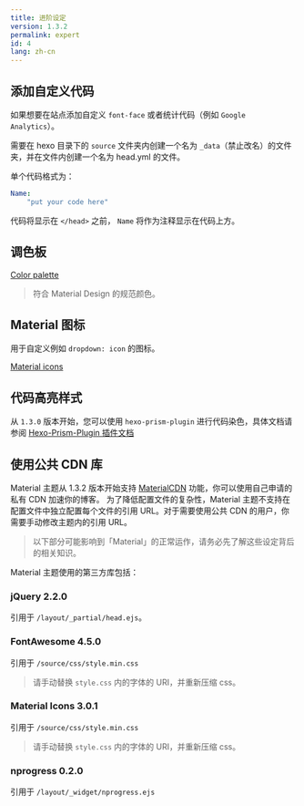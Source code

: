```yaml
---
title: 进阶设定
version: 1.3.2
permalink: expert
id: 4
lang: zh-cn
---
```


## 添加自定义代码

如果想要在站点添加自定义 `font-face` 或者统计代码（例如 `Google Analytics`）。

需要在 hexo 目录下的 `source` 文件夹内创建一个名为 `_data`（禁止改名）的文件夹，并在文件内创建一个名为 head.yml 的文件。

单个代码格式为：

```yml
Name:
	"put your code here"
```

代码将显示在 `</head>` 之前，
`Name` 将作为注释显示在代码上方。

## 调色板

[Color palette](https://material.google.com/style/color.html#color-color-palette)

> 符合 Material Design 的规范颜色。

## Material 图标

用于自定义例如 `dropdown: icon` 的图标。

[Material icons](https://material.io/icons/)

## 代码高亮样式

从 `1.3.0` 版本开始，您可以使用 `hexo-prism-plugin` 进行代码染色，具体文档请参阅 [Hexo-Prism-Plugin 插件文档](https://github.com/ele828/hexo-prism-plugin)

## 使用公共 CDN 库

Material 主题从 1.3.2 版本开始支持 [MaterialCDN](/services/#MaterialCDN) 功能，你可以使用自己申请的私有 CDN 加速你的博客。
为了降低配置文件的复杂性，Material 主题不支持在配置文件中独立配置每个文件的引用 URL。对于需要使用公共 CDN 的用户，你需要手动修改主题内的引用 URL。

> 以下部分可能影响到「Material」的正常运作，请务必先了解这些设定背后的相关知识。

Material 主题使用的第三方库包括：

###  jQuery 2.2.0

引用于 `/layout/_partial/head.ejs`。

### FontAwesome 4.5.0

引用于 `/source/css/style.min.css`

> 请手动替换 `style.css` 内的字体的 URI，并重新压缩 css。

### Material Icons 3.0.1

引用于 `/source/css/style.min.css`

> 请手动替换 `style.css` 内的字体的 URI，并重新压缩 css。

### nprogress 0.2.0

引用于 `/layout/_widget/nprogress.ejs`
